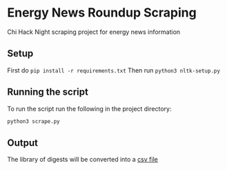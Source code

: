 # Energy News Roundup Scraping

Chi Hack Night scraping project for energy news information

## Setup
First do `pip install -r requirements.txt`
Then run `python3 nltk-setup.py`

## Running the script
To run the script run the following in the project directory:
```bash
python3 scrape.py
```
## Output
The library of digests will be converted into a [csv file](digestItems.csv)